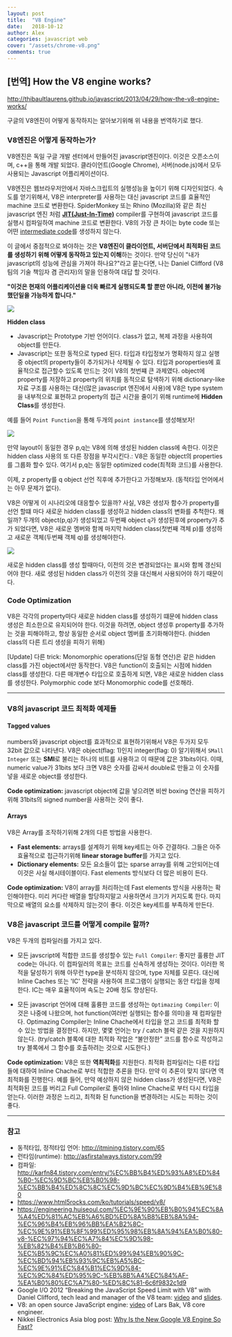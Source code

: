 ```yaml
---
layout: post
title:  "V8 Engine"
date:   2018-10-12
author: Alex
categories: javascript web
cover: "/assets/chrome-v8.png"
comments: true
---
```

## [번역] How the V8 engine works?

<http://thibaultlaurens.github.io/javascript/2013/04/29/how-the-v8-engine-works/>

구글의 V8엔진이 어떻게 동작하지는 알아보기위해 위 내용을 번역하기로 했다.

### V8엔진은 어떻게 동작하는가?

V8엔진은 독일 구글 개발 센터에서 만들어진 javascript엔진이다. 이것은 오픈소스이며, c++을 통해 개발 되었다. 클라이언트(Google Chrome), 서버(node.js)에서 모두 사용되는 Javascript 어플리케이션이다.

V8엔진은 웹브라우저안에서 자바스크립트의 실행성능을 높이기 위해 디자인되었다. 속도를 얻기위해서, V8은 interpreter를 사용하는 대신 javascript 코드를 효율적인 machine 코드로 변환한다. SpiderMonkey 또는 Rhino (Mozilla)와 같은 최신 javascript 엔진 처럼 **[JIT(Just-In-Time)](https://ko.wikipedia.org/wiki/JIT_%EC%BB%B4%ED%8C%8C%EC%9D%BC)** compiler를 구현하여 javascript 코드를 실행시 컴파일하여 machine 코드로 변환한다. V8의 가장 큰 차이는 byte code 또는 어떤 [intermediate code](https://www.tutorialspoint.com/compiler_design/compiler_design_intermediate_code_generations.htm)를 생성하지 않는다.

이 글에서 중점적으로 봐야하는 것은 **V8엔진이 클라이언트, 서버단에서 최적화된 코드를 생성하기 위해 어떻게 동작하고 있는지 이해**하는 것이다. 만약 당신이 "내가 javascript의 성능에 관심을 가져야 하나요?"라고 묻는다면, 나는 Daniel Clifford (V8팀의 기술 책임자 겸 관리자)의 말을 인용하여 대답 할 것이다.

**"이것은 현재의 어플리케이션을 더욱 빠르게 실행되도록 할 뿐만 아니라, 이전에 불가능 했던일을 가능하게 합니다."**

<img src="http://thibaultlaurens.github.io/public/img/post/21-03-13-v8/v8.PNG" />

**Hidden class**

- Javascript는 Prototype 기반 언어이다. class가 없고, 복제 과정을 사용하여 object를 만든다.
- Javascript는 또한 동적으로 typed 된다. 타입과 타입정보가 명확하지 않고 실행중 object의 property들이 추가되거나 삭제될 수 있다.
타입과 poroperties에 효율적으로 접근할수 있도록 만드는 것이 V8의 첫번쨰 큰 과제였다. object에 property를 저장하고 property의 위치를 동적으로 탐색하기 위해 dictionary-like 자료 구조를 사용하는 대신(많은 javascript 엔진에서 사용)에 V8은 type system을 내부적으로 표현하고 property의 접근 시간을 줄이기 위해 runtime에 **Hidden Class**를 생성한다.

예를 들어 `Point Function`을 통해 두개의 `point instance`를 생성해보자!

<img src="http://thibaultlaurens.github.io/public/img/post/21-03-13-v8/hiddenclass.PNG" />

만약 layout이 동일한 경우 p,q는 V8에 의해 생성된 hidden class에 속한다. 이것은 hidden class 사용의 또 다른 장점을 부각시킨다.: V8은 동일한 object의 properties를 그룹화 할수 있다. 여기서 p,q는 동일한 optimized code(최적화 코드)를 사용한다.

이제, z property를 q object 선언 직후에 추가한다고 가정해보자. (동적타입 언어에서는 아무 문제가 없다).

V8은 어떻게 이 시나리오에 대응할수 있을까? 사실, V8은 생성자 함수가 property를 선언 할떄 마다 새로운 hidden class를 생성하고 hidden class의 변화를 추척한다. 왜일까? 두개의 object(p,q)가 생성되었고 두번째 object `q`가 생성된후에 property가 추가 되었다면, V8은 새로운 멤버와 함께 마지막 hidden class(첫번째 객체 p)를 생성하고 새로운 객체(두번째 객체 q)를 생성해야한다.

<img src="https://cdn-images-1.medium.com/max/1600/0*LVZcBRnonzi60A2R." />

새로운 hidden class를 생성 할때마다, 이전의 것은 변경되었다는 표시와 함께 갱신되어야 한다. 새로 생성된 hidden class가 이전의 것을 대신해서 사용되어야 하기 때문이다.

### Code Optimization
V8은 각각의 property마다 새로운 hidden class를 생성하기 떄문에 hidden class 생성은 최소한으로 유지되어야 한다. 이것을 하려면, object 생성후 property를 추가하는 것을 피해야하고, 항상 동일한 순서로 object 멤버를 초기화해야한다. (hidden class의 다른 트리 생성을 피하기 위해)

[Update] 다른 trick: Monomorphic operations(단일 동형 연산)은 같은 hidden class를 가진 object에서만 동작한다. V8은 function이 호출되는 시점에 hidden class를 생성한다. 다른 매개변수 타입으로 호출하게 되면, V8은 새로운 hidden class를 생성한다. Polymorphic code 보다 Monomorphic code를 선호해라.

<hr />

### V8의 javascript 코드 최적화 예제들

#### Tagged values
numbers와 javascript object를 효과적으로 표현하기위해서 V8은 두가지 모두 32bit 값으로 나타낸다. V8은 object(flag: 1)인지 integer(flag: 0) 알기위해서 `SMall Integer` 또는 **SMI**로 불리는 하나의 비트를 사용하고 이 때문에 값은 31bits이다. 이때, numeric value가 31bits 보다 크면 V8은 숫자를 감싸서 double로 만들고 이 숫자를 넣을 새로운 object를 생성한다.

**Code optimization:** javascript object에 값을 넣으려면 비싼 boxing 연산을 피하기 위해 31bits의 signed number을 사용하는 것이 좋다.


#### Arrays
V8은 Array를 조작하기위해 2개의 다른 방법을 사용한다.

- **Fast elements:** arrays를 설계하기 위해 key세트는 아주 간결하다. 그들은 아주 효율적으로 접근하기위해 **linear storage buffer**를 가지고 있다.
- **Dictionary elements:** 모든 요소들이 없는 sparse array를 위해 고안되어는데 이것은 사실 해시테이블이다. Fast elements 방식보다 더 많은 비용이 든다.

**Code optimization:** V8이 array를 처리하는데 Fast elements 방식을 사용하는 확인해야한다. 미리 커다란 배열을 할당하지말고 사용하면서 크기가 커지도록 한다. 마지막으로 배열의 요소를 삭제하지 않는것이 좋다. 이것은 key세트를 부족하게 만든다.

### V8은 javascript 코드를 어떻게 compile 할까?

V8은 두개의 컴파일러를 가지고 있다.
- 모든 javscript에 적합한 코드를 생성할수 있는 `Full Compiler`: 좋지만 훌륭한 JIT code는 아니다. 이 컴파일러의 목표는 코드를 신속하게 생성하는 것이다. 이러한 목적을 달성하기 위해 아무런 type을 분석하지 않으며, type 자체를 모른다. 대신에 Inline Caches 또는 'IC' 전략을 사용하여 프로그램이 실행되는 동안 타입을 정제한다. IC는 매우 효율적이며 속도는 20배 정도 향상된다.

- 모든 javascript 언어에 대해 훌륭한 코드를 생성하는 `Optimazing Compiler`: 이것은 나중에 나왔으며, hot function(여러번 실행되는 함수를 의미)을 재 컴파일한다. Optimazing Compiler는 Inline Chache에서 타입을 얻고 코드를 최적화 할 수 있는 방법을 결정한다. 하지만, 몇몇 언어는 try / catch 블럭 같은 것을 지원하지 않는다. (try/catch 블록에 대한 최적화 작업은 “불안정한” 코드를 함수로 작성하고 try 블록에서 그 함수를 호출하려는 것으로 시도한다.)

**Code optimization:** V8은 또한 **역최적화**를 지원한다. 최적화 컴파일러는 다른 타입들에 대하여 Inline Chache로 부터 적합한 추론을 한다. 만약 이 추론이 맞지 않다면 역최적화를 진행한다. 예를 들어, 만약 예상하지 않은 hidden class가 생성된다면, V8은 최적화된 코드를 버리고 Full Compiler로 돌아와 Inline Chache로 부터 다시 타입을 얻는다. 이러한 과정은 느리고, 최적화 된 function을 변경하려는 시도는 피하는 것이 좋다.

<hr />

### 참고

- 동적타입, 정적타입 언어: <http://itmining.tistory.com/65>
- 런타임(runtime): <http://asfirstalways.tistory.com/99>
- 컴파일: <http://karfn84.tistory.com/entry/%EC%BB%B4%ED%93%A8%ED%84%B0-%EC%9D%BC%EB%B0%98-%EC%BB%B4%ED%8C%8C%EC%9D%BC%EC%9D%B4%EB%9E%80>
- <https://www.html5rocks.com/ko/tutorials/speed/v8/>
- <https://engineering.huiseoul.com/%EC%9E%90%EB%B0%94%EC%8A%A4%ED%81%AC%EB%A6%BD%ED%8A%B8%EB%8A%94-%EC%96%B4%EB%96%BB%EA%B2%8C-%EC%9E%91%EB%8F%99%ED%95%98%EB%8A%94%EA%B0%80-v8-%EC%97%94%EC%A7%84%EC%9D%98-%EB%82%B4%EB%B6%80-%EC%B5%9C%EC%A0%81%ED%99%94%EB%90%9C-%EC%BD%94%EB%93%9C%EB%A5%BC-%EC%9E%91%EC%84%B1%EC%9D%84-%EC%9C%84%ED%95%9C-%EB%8B%A4%EC%84%AF-%EA%B0%80%EC%A7%80-%ED%8C%81-6c6f9832c1d9>
- Google I/O 2012 “Breaking the JavaScript Speed Limit with V8” with Daniel Clifford, tech lead and manager of the V8 team: [video](https://www.youtube.com/watch?v=UJPdhx5zTaw) and [slides](http://v8-io12.appspot.com/).
- V8: an open source JavaScript engine: [video](http://www.youtube.com/watch?v=hWhMKalEicY) of Lars Bak, V8 core engineer.
- Nikkei Electronics Asia blog post: [Why Is the New Google V8 Engine So Fast?](http://techon.nikkeibp.co.jp/article/HONSHI/20090106/163615/)
